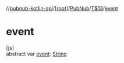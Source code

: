 //[pubnub-kotlin-api](../../../../index.md)/[[root]](../../index.md)/[PubNub](../index.md)/[T$13](index.md)/[event](event.md)

# event

[js]\
abstract var [event](event.md): [String](https://kotlinlang.org/api/core/kotlin-stdlib/kotlin/-string/index.html)
